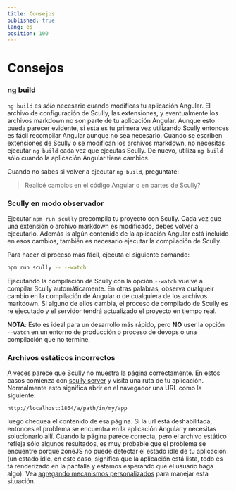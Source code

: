 ```yaml
---
title: Consejos
published: true
lang: es
position: 100
---
```


# Consejos

### ng build

`ng build` es _sólo_ necesario cuando modificas tu aplicación Angular.
El archivo de configuración de Scully, las extensiones, y eventualmente los archivos markdown no son parte de tu aplicación Angular.
Aunque esto pueda parecer evidente, si esta es tu primera vez utilizando Scully entonces es fácil recompilar Angular aunque no sea necesario. Cuando se escriben extensiones de Scully o se modifican los archivos markdown, no necesitas ejecutar `ng build` cada vez que ejecutas Scully. De nuevo, utiliza `ng build` sólo cuando la aplicación Angular tiene cambios.

Cuando no sabes si volver a ejecutar `ng build`, preguntate:

> Realicé cambios en el código Angular o en partes de Scully?

### Scully en modo observador

Ejecutar `npm run scully` precompila tu proyecto con Scully. Cada vez que una extensión o archivo markdown es modificado, debes volver a ejecutarlo. Además is algún contenido de la aplicación Angular está incluido en esos cambios, también es necesario ejecutar la compilación de Scully.

Para hacer el proceso mas fácil, ejecuta el siguiente comando:

```bash
npm run scully -- --watch
```

Ejecutando la compilación de Scully con la opción `--watch` vuelve a compilar Scully automáticamente. En otras palabras, observa cualqueir cambio en la compilación de Angular o de cualquiera de los archivos markdown. Si alguno de ellos cambia, el proceso de compilado de Scully es re ejecutado y el servidor tendrá actualizado el proyecto en tiempo real.

**NOTA**: Esto es ideal para un desarrollo más rápido, pero **NO** user la opción `--watch` en un entorno de producción o proceso de devops o una compilación que no termine.

### Archivos estáticos incorrectos

A veces parece que Scully no muestra la página correctamente. En estos casos comienza con [scully server](/docs/learn/getting-started/serving) y visita una ruta de tu aplicación. Normalmente esto significa abrir en el navegador una URL como la siguiente:

```
http://localhost:1864/a/path/in/my/app
```

luego chequea el contenido de esa página. Si la url está deshabilitada, entonces el problema se encuentra en la aplicación Angular y necesitas solucionarlo allí.
Cuando la página parece correcta, pero el archivo estático refleja sólo algunos resultados, es muy probable que el problema se encuentre porque zoneJS no puede detectar el estado idle de tu aplicación (un estado idle, en este caso, significa que la aplicación está lista, todo es tá renderizado en la pantalla y estamos esperando que el usuario haga algo). Vea [agregando mecanismos personalizados](/docs/Reference/config) para manejar esta situación.
